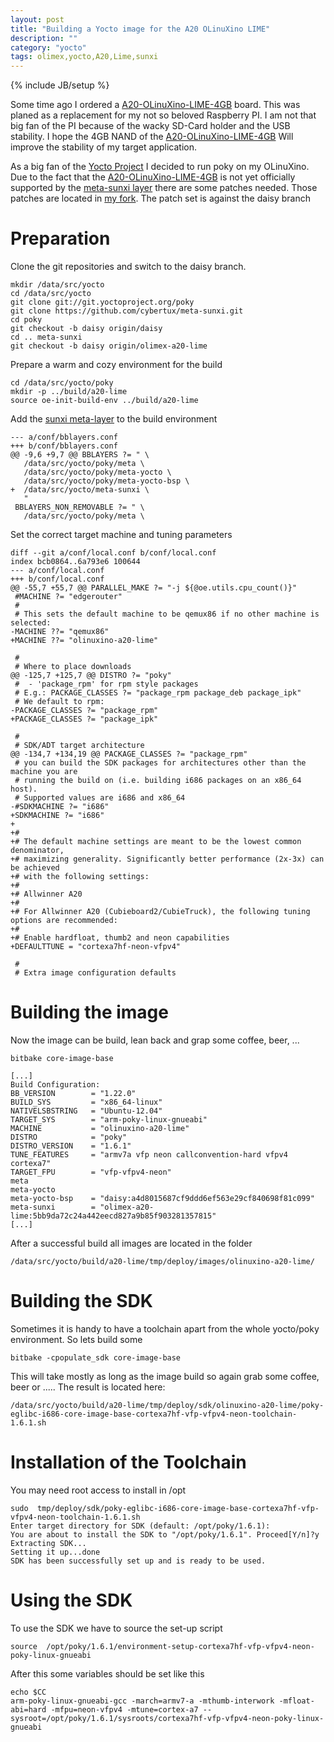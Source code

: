 ```yaml
---
layout: post
title: "Building a Yocto image for the A20 OLinuXino LIME"
description: ""
category: "yocto"
tags: olimex,yocto,A20,Lime,sunxi
---
```

{% include JB/setup %}

Some time ago I ordered a [A20-OLinuXino-LIME-4GB](https://www.olimex.com/Products/OLinuXino/A20/A20-OLinuXino-LIME-4GB/open-source-hardware) board. This was planed as a replacement for my not so beloved Raspberry PI. I am not that big fan of the PI because of the wacky SD-Card holder and the USB stability. I hope the 4GB NAND of the [A20-OLinuXino-LIME-4GB](https://www.olimex.com/Products/OLinuXino/A20/A20-OLinuXino-LIME-4GB/open-source-hardware) Will improve the stability of my target application.
<!--more-->
As a big fan of the [Yocto Project](https://www.yoctoproject.org/) I decided to run poky on my OLinuXino. Due to the fact that the [A20-OLinuXino-LIME-4GB](https://www.olimex.com/Products/OLinuXino/A20/A20-OLinuXino-LIME-4GB/open-source-hardware) is not yet officially supported by the [meta-sunxi layer](https://github.com/linux-sunxi/meta-sunxi) there are some patches needed. Those patches are located in [my fork](https://github.com/cybertux/meta-sunxi/tree/olimex-a20-lime). The patch set is against the daisy branch

# Preparation

Clone the git repositories and switch to the daisy branch.

    mkdir /data/src/yocto
    cd /data/src/yocto
    git clone git://git.yoctoproject.org/poky
    git clone https://github.com/cybertux/meta-sunxi.git
    cd poky
    git checkout -b daisy origin/daisy
    cd .. meta-sunxi
    git checkout -b daisy origin/olimex-a20-lime

Prepare a warm and cozy environment for the build

    cd /data/src/yocto/poky
    mkdir -p ../build/a20-lime
    source oe-init-build-env ../build/a20-lime

Add the [sunxi meta-layer](https://github.com/linux-sunxi/meta-sunxi) to the build environment

    --- a/conf/bblayers.conf
    +++ b/conf/bblayers.conf
    @@ -9,6 +9,7 @@ BBLAYERS ?= " \
       /data/src/yocto/poky/meta \
       /data/src/yocto/poky/meta-yocto \
       /data/src/yocto/poky/meta-yocto-bsp \
    +  /data/src/yocto/meta-sunxi \
       "
     BBLAYERS_NON_REMOVABLE ?= " \
       /data/src/yocto/poky/meta \

Set the correct target machine and tuning parameters

    diff --git a/conf/local.conf b/conf/local.conf
    index bcb0864..6a793e6 100644
    --- a/conf/local.conf
    +++ b/conf/local.conf
    @@ -55,7 +55,7 @@ PARALLEL_MAKE ?= "-j ${@oe.utils.cpu_count()}"
     #MACHINE ?= "edgerouter"
     #
     # This sets the default machine to be qemux86 if no other machine is selected:
    -MACHINE ??= "qemux86"
    +MACHINE ??= "olinuxino-a20-lime"

     #
     # Where to place downloads
    @@ -125,7 +125,7 @@ DISTRO ?= "poky"
     #  - 'package_rpm' for rpm style packages
     # E.g.: PACKAGE_CLASSES ?= "package_rpm package_deb package_ipk"
     # We default to rpm:
    -PACKAGE_CLASSES ?= "package_rpm"
    +PACKAGE_CLASSES ?= "package_ipk"

     #
     # SDK/ADT target architecture
    @@ -134,7 +134,19 @@ PACKAGE_CLASSES ?= "package_rpm"
     # you can build the SDK packages for architectures other than the machine you are
     # running the build on (i.e. building i686 packages on an x86_64 host).
     # Supported values are i686 and x86_64
    -#SDKMACHINE ?= "i686"
    +SDKMACHINE ?= "i686"
    +
    +#
    +# The default machine settings are meant to be the lowest common denominator,
    +# maximizing generality. Significantly better performance (2x-3x) can be achieved
    +# with the following settings:
    +#
    +# Allwinner A20
    +#
    +# For Allwinner A20 (Cubieboard2/CubieTruck), the following tuning options are recommended:
    +#
    +# Enable hardfloat, thumb2 and neon capabilities
    +DEFAULTTUNE = "cortexa7hf-neon-vfpv4"

     #
     # Extra image configuration defaults

# Building the image

Now the image can be build, lean back and grap some coffee, beer, ...

    bitbake core-image-base

    [...]
    Build Configuration:
    BB_VERSION        = "1.22.0"
    BUILD_SYS         = "x86_64-linux"
    NATIVELSBSTRING   = "Ubuntu-12.04"
    TARGET_SYS        = "arm-poky-linux-gnueabi"
    MACHINE           = "olinuxino-a20-lime"
    DISTRO            = "poky"
    DISTRO_VERSION    = "1.6.1"
    TUNE_FEATURES     = "armv7a vfp neon callconvention-hard vfpv4 cortexa7"
    TARGET_FPU        = "vfp-vfpv4-neon"
    meta
    meta-yocto
    meta-yocto-bsp    = "daisy:a4d8015687cf9ddd6ef563e29cf840698f81c099"
    meta-sunxi        = "olimex-a20-lime:5bb9da72c24a442eecd827a9b85f903281357815"
    [...]

After a successful build all images are located in the folder

    /data/src/yocto/build/a20-lime/tmp/deploy/images/olinuxino-a20-lime/

# Building the SDK

Sometimes it is handy to have a toolchain apart from the whole yocto/poky environment. So lets build some

    bitbake -cpopulate_sdk core-image-base

This will take mostly as long as the image build so again grab some coffee, beer or .....
The result is located here:

    /data/src/yocto/build/a20-lime/tmp/deploy/sdk/olinuxino-a20-lime/poky-eglibc-i686-core-image-base-cortexa7hf-vfp-vfpv4-neon-toolchain-1.6.1.sh

# Installation of the Toolchain

You may need root access to install in /opt

    sudo  tmp/deploy/sdk/poky-eglibc-i686-core-image-base-cortexa7hf-vfp-vfpv4-neon-toolchain-1.6.1.sh
    Enter target directory for SDK (default: /opt/poky/1.6.1):
    You are about to install the SDK to "/opt/poky/1.6.1". Proceed[Y/n]?y
    Extracting SDK...
    Setting it up...done
    SDK has been successfully set up and is ready to be used.

# Using the SDK

To use the SDK we have to source the set-up script

    source  /opt/poky/1.6.1/environment-setup-cortexa7hf-vfp-vfpv4-neon-poky-linux-gnueabi

After this some variables should be set like this

    echo $CC
    arm-poky-linux-gnueabi-gcc -march=armv7-a -mthumb-interwork -mfloat-abi=hard -mfpu=neon-vfpv4 -mtune=cortex-a7 --sysroot=/opt/poky/1.6.1/sysroots/cortexa7hf-vfp-vfpv4-neon-poky-linux-gnueabi

